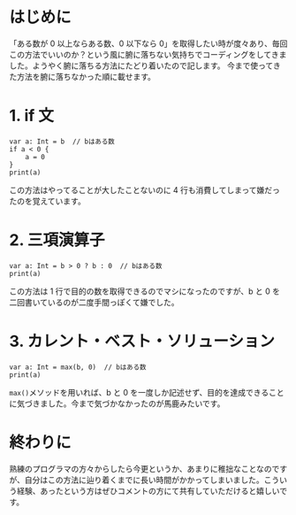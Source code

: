 <!-- title:Swift：「ある数が0以上ならある数、0未満なら0」をスマートに取得する方法 -->

# はじめに

「ある数が 0 以上ならある数、0 以下なら 0」を取得したい時が度々あり、毎回この方法でいいのか？という風に腑に落ちない気持ちでコーディングをしてきました。ようやく腑に落ちる方法にたどり着いたので記します。
今まで使ってきた方法を腑に落ちなかった順に載せます。

# 1. if 文

```swift:
var a: Int = b  // bはある数
if a < 0 {
    a = 0
}
print(a)
```

この方法はやってることが大したことないのに 4 行も消費してしまって嫌だったのを覚えています。

# 2. 三項演算子

```swift:
var a: Int = b > 0 ? b : 0  // bはある数
print(a)
```

この方法は 1 行で目的の数を取得できるのでマシになったのですが、b と 0 を二回書いているのが二度手間っぽくて嫌でした。

# 3. カレント・ベスト・ソリューション

```swift:
var a: Int = max(b, 0)  // bはある数
print(a)
```

`max()`メソッドを用いれば、b と 0 を一度しか記述せず、目的を達成できることに気づきました。今まで気づかなかったのが馬鹿みたいです。

# 終わりに

熟練のプログラマの方々からしたら今更というか、あまりに稚拙なことなのですが、自分はこの方法に辿り着くまでに長い時間がかかってしまいました。こういう経験、あったという方はぜひコメントの方にて共有していただけると嬉しいです。
